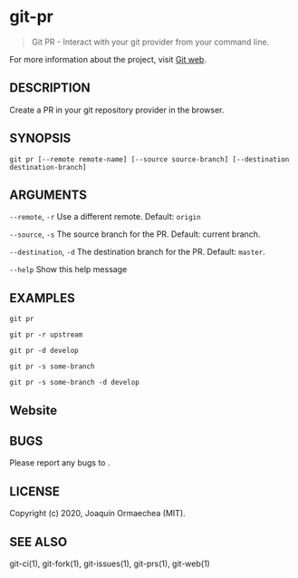 # git-pr

> Git PR - Interact with your git provider from your command line.

For more information about the project, visit [Git web](https://github.com/jormaechea/git-web).

## DESCRIPTION

Create a PR in your git repository provider in the browser.

## SYNOPSIS

`git pr [--remote remote-name] [--source source-branch] [--destination destination-branch]`

## ARGUMENTS

`--remote`, `-r`
	Use a different remote. Default: `origin`

`--source`, `-s`
	The source branch for the PR. Default: current branch.

`--destination`, `-d`
	The destination branch for the PR. Default: `master`.

`--help`
	Show this help message

## EXAMPLES

`git pr`

`git pr -r upstream`

`git pr -d develop`

`git pr -s some-branch`

`git pr -s some-branch -d develop`

## Website

[](https://github.com/jormaechea/git-web)

## BUGS

Please report any bugs to [](https://github.com/jormaechea/git-web/issues).

## LICENSE

Copyright (c) 2020, Joaquín Ormaechea (MIT).

## SEE ALSO

git-ci(1), git-fork(1), git-issues(1), git-prs(1), git-web(1)
